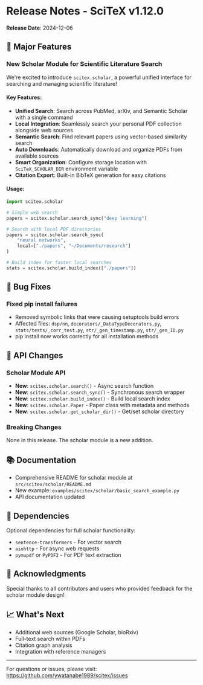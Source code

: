 # Release Notes - SciTeX v1.12.0

**Release Date**: 2024-12-06

## 🎉 Major Features

### New Scholar Module for Scientific Literature Search
We're excited to introduce `scitex.scholar`, a powerful unified interface for searching and managing scientific literature!

#### Key Features:
- **Unified Search**: Search across PubMed, arXiv, and Semantic Scholar with a single command
- **Local Integration**: Seamlessly search your personal PDF collection alongside web sources
- **Semantic Search**: Find relevant papers using vector-based similarity search
- **Auto Downloads**: Automatically download and organize PDFs from available sources
- **Smart Organization**: Configure storage location with `SciTeX_SCHOLAR_DIR` environment variable
- **Citation Export**: Built-in BibTeX generation for easy citations

#### Usage:
```python
import scitex.scholar

# Simple web search
papers = scitex.scholar.search_sync("deep learning")

# Search with local PDF directories
papers = scitex.scholar.search_sync(
    "neural networks",
    local=["./papers", "~/Documents/research"]
)

# Build index for faster local searches
stats = scitex.scholar.build_index(["./papers"])
```

## 🐛 Bug Fixes

### Fixed pip install failures
- Removed symbolic links that were causing setuptools build errors
- Affected files: `dsp/nn`, `decorators/_DataTypeDecorators.py`, `stats/tests/_corr_test.py`, `str/_gen_timestamp.py`, `str/_gen_ID.py`
- pip install now works correctly for all installation methods

## 📝 API Changes

### Scholar Module API
- **New**: `scitex.scholar.search()` - Async search function
- **New**: `scitex.scholar.search_sync()` - Synchronous search wrapper
- **New**: `scitex.scholar.build_index()` - Build local search index
- **New**: `scitex.scholar.Paper` - Paper class with metadata and methods
- **New**: `scitex.scholar.get_scholar_dir()` - Get/set scholar directory

### Breaking Changes
None in this release. The scholar module is a new addition.

## 📚 Documentation

- Comprehensive README for scholar module at `src/scitex/scholar/README.md`
- New example: `examples/scitex/scholar/basic_search_example.py`
- API documentation updated

## 🔧 Dependencies

Optional dependencies for full scholar functionality:
- `sentence-transformers` - For vector search
- `aiohttp` - For async web requests
- `pymupdf` or `PyPDF2` - For PDF text extraction

## 🙏 Acknowledgments

Special thanks to all contributors and users who provided feedback for the scholar module design!

## 📈 What's Next

- Additional web sources (Google Scholar, bioRxiv)
- Full-text search within PDFs
- Citation graph analysis
- Integration with reference managers

---

For questions or issues, please visit: https://github.com/ywatanabe1989/scitex/issues